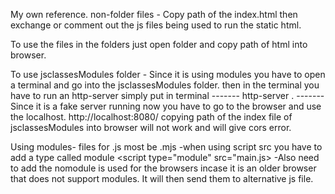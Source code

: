 My own reference. 
non-folder files - Copy path of the index.html then exchange or comment out the js files being used to run the static html.

To use the files in the folders just open folder and copy path of html into browser.

To use jsclassesModules folder - Since it is using modules you have to open a terminal and go into the jsclassesModules folder. then in the terminal you have to run an http-server 
simply put in terminal ------- http-server . ------- Since it is a fake server running now you have to go to the browser and use the localhost. http://localhost:8080/
copying path of the index file of jsclassesModules into browser will not work and will give cors error.

Using modules- files for .js most be .mjs
-when using script src you have to add a type called module <script type="module" src="main.js>
-Also need to add <script nomodule src="error.js"></script> the nomodule is used for the browsers incase it is an older browser that does not support modules. It will then send them to alternative js file.